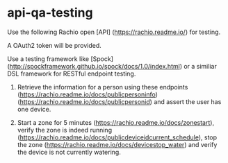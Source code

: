 # api-qa-testing

Use the following Rachio open [API] (https://rachio.readme.io/) for testing.

A OAuth2 token will be provided.

Use a testing framework like [Spock] (http://spockframework.github.io/spock/docs/1.0/index.html) or a similiar DSL framework for RESTful endpoint testing.

1. Retrieve the information for a person using these endpoints (https://rachio.readme.io/docs/publicpersoninfo) (https://rachio.readme.io/docs/publicpersonid) and assert the user has one device.

2. Start a zone for 5 minutes (https://rachio.readme.io/docs/zonestart), verify the zone is indeed running (https://rachio.readme.io/docs/publicdeviceidcurrent_schedule), stop the zone (https://rachio.readme.io/docs/devicestop_water) and verify the device is not currently watering.
